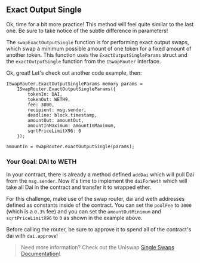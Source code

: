 ## Exact Output Single

Ok, time for a bit more practice! This method will feel quite similar to the last one. Be sure to take notice of the subtle difference in parameters! 

The `swapExactOutputSingle` function is for performing exact output swaps, which swap a minimum possible amount of one token for a fixed amount of another token. This function uses the `ExactOutputSingleParams` struct and the `exactOutputSingle` function from the `ISwapRouter` interface.

Ok, great! Let's check out another code example, then:

```solidity
ISwapRouter.ExactOutputSingleParams memory params =
    ISwapRouter.ExactOutputSingleParams({
        tokenIn: DAI,
        tokenOut: WETH9,
        fee: 3000,
        recipient: msg.sender,
        deadline: block.timestamp,
        amountOut: amountOut,
        amountInMaximum: amountInMaximum,
        sqrtPriceLimitX96: 0
    });

amountIn = swapRouter.exactOutputSingle(params);
```

<emoji id="point_up" >

### <emoji id="checkered_flag"> Your Goal: DAI to WETH

In your contract, there is already a method defined `addDai` which will pull Dai from the `msg.sender`. Now it's time to implement the `daiForWeth` which will take all Dai in the contract and transfer it to wrapped ether. 

For this challenge, make use of the swap router, dai and weth addresses defined as constants inside of the contract. You can set the `poolFee` to `3000` (which is a `0.3%` fee) and you can set the `amountOutMinimum` and `sqrtPriceLimitX96` to `0` as shown in the example above.

Before calling the router, be sure to approve it to spend all of the contract's dai with `dai.approve`!

> <emoji id="book" /> Need more information? Check out the Uniswap [Single Swaps Documentation](https://docs.uniswap.org/protocol/guides/swaps/single-swaps)!